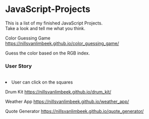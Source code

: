 # JavaScript-Projects

This is a list of my finished JavaScript Projects.<br>
Take a look and tell me what you think.<br>

Color Guessing Game<br>
https://nillsvanlimbeek.github.io/color_guessing_game/<br>

Guess the color based on the RGB index.<br>

<h3>User Story</h3><br>
<li>User can click on the squares</li>


Drum Kit
https://nillsvanlimbeek.github.io/drum_kit/

Weather App
https://nillsvanlimbeek.github.io/weather_app/

Quote Generator
https://nillsvanlimbeek.github.io/quote_generator/
